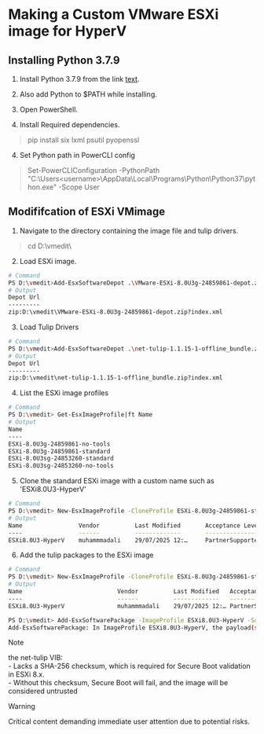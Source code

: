 # Making a Custom VMware ESXi image for HyperV 

## Installing Python 3.7.9
1. Install Python 3.7.9 from the link [text](https://www.python.org/downloads/release/python-379/).

2. Also add Python to $PATH while installing.

3. Open PowerShell.

3. Install Required dependencies.
> pip install six lxml psutil pyopenssl

4. Set Python path in PowerCLI config
> Set-PowerCLIConfiguration -PythonPath "C:\Users\<username>\AppData\Local\Programs\Python\Python37\python.exe" -Scope User

## Modififcation of ESXi VMimage
1. Navigate to the directory containing the image file and tulip drivers.
> cd D:\vmedit\

2. Load ESXi image.
```bash
# Command
PS D:\vmedit>Add-EsxSoftwareDepot .\VMware-ESXi-8.0U3g-24859861-depot.zip
# Output
Depot Url
---------
zip:D:\vmedit\VMware-ESXi-8.0U3g-24859861-depot.zip?index.xml
```

3. Load Tulip Drivers
```bash
# Command
PS D:\vmedit>Add-EsxSoftwareDepot .\net-tulip-1.1.15-1-offline_bundle.zip
# Output
Depot Url
---------
zip:D:\vmedit\net-tulip-1.1.15-1-offline_bundle.zip?index.xml
```

4. List the ESXi image profiles
```bash
# Command
PS D:\vmedit> Get-EsxImageProfile|ft Name
# Output
Name
----
ESXi-8.0U3g-24859861-no-tools
ESXi-8.0U3g-24859861-standard
ESXi-8.0U3sg-24853260-standard
ESXi-8.0U3sg-24853260-no-tools
```

5. Clone the standard ESXi image with a custom name such as 'ESXi8.0U3-HyperV'
```bash
# Command
PS D:\vmedit> New-EsxImageProfile -CloneProfile ESXi-8.0U3g-24859861-standard -Name ESXi8.0U3-HyperV -Vendor muhammmadali
# Output
Name                Vendor          Last Modified       Acceptance Level
----                ------          -------------       ----------------
ESXi8.0U3-HyperV    muhammmadali    29/07/2025 12:…     PartnerSupported
```

6. Add the tulip packages to the ESXi image
```bash
# Command
PS D:\vmedit> New-EsxImageProfile -CloneProfile ESXi-8.0U3g-24859861-standard -Name ESXi8.0U3-HyperV -Vendor muhammmadali
# Output
Name                           Vendor          Last Modified   Acceptance Level
----                           ------          -------------   ----------------
ESXi8.0U3-HyperV               muhammmadali    29/07/2025 12:… PartnerSupported

PS D:\vmedit> Add-EsxSoftwarePackage -ImageProfile ESXi8.0U3-HyperV -SoftwarePackage net-tulip -Force
Add-EsxSoftwarePackage: In ImageProfile ESXi8.0U3-HyperV, the payload(s) in VIB DEC_bootbank_net-tulip_1.1.15-1 does not have sha-256 gunzip checksum. This will prevent VIB security verification and secure boot from functioning properly. Please remove this VIB or please check with your vendor for a replacement of this VIB
```
> [!NOTE]  
> the net-tulip VIB:<br>
    - Lacks a SHA-256 checksum, which is required for Secure Boot validation in ESXi 8.x. <br>
    - Without this checksum, Secure Boot will fail, and the image will be considered untrusted


> [!WARNING]  
> Critical content demanding immediate user attention due to potential risks.
